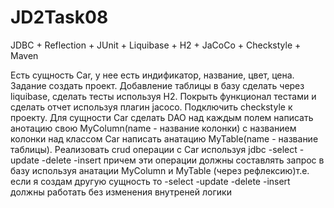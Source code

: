 # JD2Task08
JDBC + Reflection + JUnit + Liquibase + H2 + JaCoCo + Checkstyle + Maven

Есть сущность Car, у нее есть индификатор, название, цвет, цена.
Задание создать проект.
Добавление таблицы в базу сделать через liquibase,
сделать тесты используя H2. Покрыть функционал тестами
и сделать отчет используя плагин jacoco.
Подключить checkstyle к проекту.
Для сущности Car сделать DAO над каждым полем написать
анотацию свою MyColumn(name - название колонки) с названием колонки над классом Car написать анатацию MyTable(name - название таблицы). Реализовать crud операции с Car используя jdbc
-select
-update
-delete
-insert
причем эти операции должны составлять запрос в базу используя анатации MyColumn и MyTable (через рефлексию)т.е. если я создам другую сущность то
-select
-update
-delete
-insert должны работать без изменения внутреней логики

